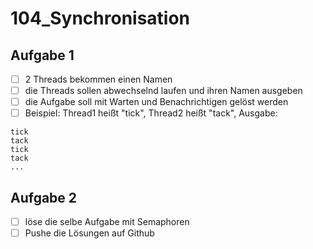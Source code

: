 # 104_Synchronisation

## Aufgabe 1
- [ ] 2 Threads bekommen einen Namen
- [ ] die Threads sollen abwechselnd laufen und ihren Namen ausgeben
- [ ] die Aufgabe soll mit Warten und Benachrichtigen gelöst werden
- [ ] Beispiel: Thread1 heißt "tick", Thread2 heißt "tack", Ausgabe:

```
tick
tack
tick
tack
...
```

## Aufgabe 2
- [ ] löse die selbe Aufgabe mit Semaphoren
- [ ] Pushe die Lösungen auf Github
